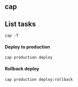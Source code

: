 ## cap

## List tasks

```
cap -T
```

#### Deploy to production

```
cap production deploy
```

#### Rollback deploy

```
cap production deploy:rollback
```
